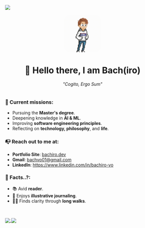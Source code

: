 <!-- ![](https://komarev.com/ghpvc/?username=bachvo01) -->
![](https://komarev.com/ghpvc/?username=bachiro276&style=flat)

<div align ="center">
    <kbd>
        <img loading ="lazy" src= './images/pixelGif.gif' width = '120px' height ='120px' style="margin-right:15px; margin-left:15px; border-radius:20px; ">
    </kbd>
</div>
<div align ="center">
<h1>🖖 Hello there, I am Bach(iro)</h1>
<span><em>"Cogito, Ergo Sum"</em></span>
</div>&ensp;

### 🎯 Current missions:

- Pursuing the **Master's degree**.
- Deepening knowledge in **AI & ML**.
- Improving **software engineering principles**.
- Reflecting on **technology, philosophy**, and **life**.


### :mailbox_with_no_mail: Reach out to me at:

- <strong>Portfolio Site</strong>: <a href='www.bachiro.dev'>bachiro.dev</a>
- <strong>Gmail</strong>: <a href=''>bachvo01@gmail.com</a>
- <strong>LinkedIn</strong>: <a href ='www.linkedin.com/in/
    '>https://www.linkedin.com/in/bachiro-vo</a>
  &ensp;

### 📌 Facts..?:
- 📚 Avid **reader**.
- 🎨 Enjoys **illustrative journaling**. 
- 🚶‍♂️ Finds clarity through **long walks**.

&ensp;

<a href="https://github.com/anuraghazr/github-readme-stats">
  <img height = 160 align="center" src="https://github-readme-stats.vercel.app/api?username=bachvo01" />
</a>
    
<a href="https://github.com/anuraghazra/convoychat">
    
  <img height = 160 align="center" src="https://streak-stats.demolab.com?user=bachvo01&theme=gotham)" />
  
</a>

</div>




<!--
**bachvo01/bachvo01** is a ✨ _special_ ✨ repository because its `README.md` (this file) appears on your GitHub profile.

Here are some ideas to get you started:

- 🔭 I’m currently working on ...
- 🌱 I’m currently learning ...
- 👯 I’m looking to collaborate on ...
- 🤔 I’m looking for help with ...
- 💬 Ask me about ...
- 📫 How to reach me: ...
- 😄 Pronouns: ...
- ⚡ Fun fact: ...
  -->
